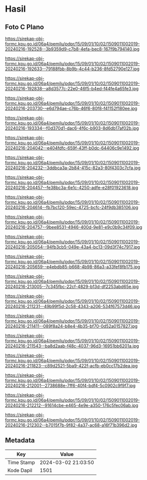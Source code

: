 # Hasil

## Foto C Plano

https://sirekap-obj-formc.kpu.go.id/06a4/pemilu/pdpr/15/09/01/10/02/1509011002019-20240216-192528--3b9359d9-c7b8-4efa-bec8-167f9b794140.jpg

https://sirekap-obj-formc.kpu.go.id/06a4/pemilu/pdpr/15/09/01/10/02/1509011002019-20240216-192633--79188fbb-8b9b-4c44-b236-8fd52790e127.jpg

https://sirekap-obj-formc.kpu.go.id/06a4/pemilu/pdpr/15/09/01/10/02/1509011002019-20240216-192838--a8d3577c-22e0-46f5-b4ed-f44fe4a65fe3.jpg

https://sirekap-obj-formc.kpu.go.id/06a4/pemilu/pdpr/15/09/01/10/02/1509011002019-20240216-203730--e6d794ae-c76b-46f6-80f8-f41152f180ee.jpg

https://sirekap-obj-formc.kpu.go.id/06a4/pemilu/pdpr/15/09/01/10/02/1509011002019-20240216-193334--f0d370d1-dac6-4f6c-b903-8d6db17af02b.jpg

https://sirekap-obj-formc.kpu.go.id/06a4/pemilu/pdpr/15/09/01/10/02/1509011002019-20240216-204042--e404fdfc-659f-43ff-b0dc-64406c9e1492.jpg

https://sirekap-obj-formc.kpu.go.id/06a4/pemilu/pdpr/15/09/01/10/02/1509011002019-20240216-204232--3ddbca3a-2b84-415c-82a3-80f4303c7cfa.jpg

https://sirekap-obj-formc.kpu.go.id/06a4/pemilu/pdpr/15/09/01/10/02/1509011002019-20240216-204457--fe38bc3a-6e1c-4250-adfe-e28f01923618.jpg

https://sirekap-obj-formc.kpu.go.id/06a4/pemilu/pdpr/15/09/01/10/02/1509011002019-20240216-204614--fb7bc120-59ec-4725-bcfc-24f9db385106.jpg

https://sirekap-obj-formc.kpu.go.id/06a4/pemilu/pdpr/15/09/01/10/02/1509011002019-20240216-204757--9bee8531-4946-400d-9e81-e9c0b9c34f09.jpg

https://sirekap-obj-formc.kpu.go.id/06a4/pemilu/pdpr/15/09/01/10/02/1509011002019-20240216-205054--94fb3cb5-049e-43a4-bc13-09d3f74c7917.jpg

https://sirekap-obj-formc.kpu.go.id/06a4/pemilu/pdpr/15/09/01/10/02/1509011002019-20240216-205659--e4ebdb85-b668-4b98-86a3-a33fef8fb175.jpg

https://sirekap-obj-formc.kpu.go.id/06a4/pemilu/pdpr/15/09/01/10/02/1509011002019-20240216-213005--7c345fbc-22cf-4829-b13d-df2253abd65e.jpg

https://sirekap-obj-formc.kpu.go.id/06a4/pemilu/pdpr/15/09/01/10/02/1509011002019-20240216-211231--49b99f5d-2c58-4343-a206-534f67573d46.jpg

https://sirekap-obj-formc.kpu.go.id/06a4/pemilu/pdpr/15/09/01/10/02/1509011002019-20240216-211411--089f8a24-b8e4-4b35-bf70-0d52a0157827.jpg

https://sirekap-obj-formc.kpu.go.id/06a4/pemilu/pdpr/15/09/01/10/02/1509011002019-20240216-211543--ba8d2aab-f48c-4037-96d3-16951bb6201a.jpg

https://sirekap-obj-formc.kpu.go.id/06a4/pemilu/pdpr/15/09/01/10/02/1509011002019-20240216-211823--c89d2521-5ba9-422f-acfb-eb0cc17b2dea.jpg

https://sirekap-obj-formc.kpu.go.id/06a4/pemilu/pdpr/15/09/01/10/02/1509011002019-20240216-212001--2738688e-7ff6-40f4-bdf4-5c0902c9f9f7.jpg

https://sirekap-obj-formc.kpu.go.id/06a4/pemilu/pdpr/15/09/01/10/02/1509011002019-20240216-212212--91614cbe-e465-4e9e-a350-176c5fec06ab.jpg

https://sirekap-obj-formc.kpu.go.id/06a4/pemilu/pdpr/15/09/01/10/02/1509011002019-20240216-212302--b7015f7b-9f82-4a37-ac68-a16f71b396d2.jpg


## Metadata

| Key        | Value               |
| ---------- | ------------------- |
| Time Stamp | 2024-03-02 21:03:50 |
| Kode Dapil | 1501                |



